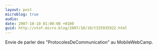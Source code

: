 ```yaml
---
layout: post
microblog: true
audio: 
date: 2007-10-10 01:00:00 +0100
guid: http://xtof.micro.blog/2007/10/10/t325935922.html
---
```

Envie de parler des "ProtocolesDeCommunication" au MobileWebCamp.
